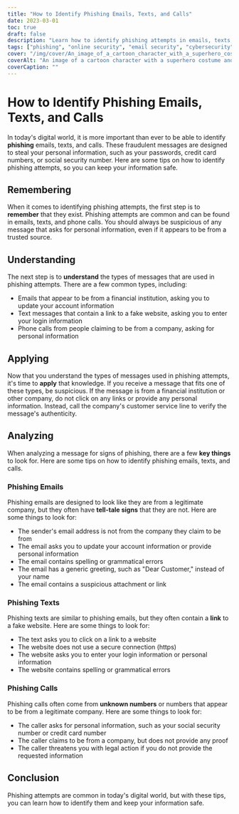 ```yaml
---
title: "How to Identify Phishing Emails, Texts, and Calls"
date: 2023-03-01
toc: true
draft: false
description: "Learn how to identify phishing attempts in emails, texts, and calls to keep your personal information safe."
tags: ["phishing", "online security", "email security", "cybersecurity", "internet safety", "phishing emails", "phishing texts", "phishing calls", "digital threats", "identity theft", "data protection", "online fraud", "online scams", "online privacy", "online safety tips", "cybercrime", "information security", "password security", "data security", "security awareness"]
cover: "/img/cover/An_image_of_a_cartoon_character_with_a_superhero_costume.png"
coverAlt: "An image of a cartoon character with a superhero costume and a shield blocking a fishing rod with a phishing email on it."
coverCaption: ""
---
```


# How to Identify Phishing Emails, Texts, and Calls

In today's digital world, it is more important than ever to be able to identify **phishing** emails, texts, and calls. These fraudulent messages are designed to steal your personal information, such as your passwords, credit card numbers, or social security number. Here are some tips on how to identify phishing attempts, so you can keep your information safe.

## Remembering

When it comes to identifying phishing attempts, the first step is to **remember** that they exist. Phishing attempts are common and can be found in emails, texts, and phone calls. You should always be suspicious of any message that asks for personal information, even if it appears to be from a trusted source.

## Understanding

The next step is to **understand** the types of messages that are used in phishing attempts. There are a few common types, including:

- Emails that appear to be from a financial institution, asking you to update your account information
- Text messages that contain a link to a fake website, asking you to enter your login information
- Phone calls from people claiming to be from a company, asking for personal information

## Applying

Now that you understand the types of messages used in phishing attempts, it's time to **apply** that knowledge. If you receive a message that fits one of these types, be suspicious. If the message is from a financial institution or other company, do not click on any links or provide any personal information. Instead, call the company's customer service line to verify the message's authenticity.

## Analyzing

When analyzing a message for signs of phishing, there are a few **key things** to look for. Here are some tips on how to identify phishing emails, texts, and calls.

### Phishing Emails

Phishing emails are designed to look like they are from a legitimate company, but they often have **tell-tale signs** that they are not. Here are some things to look for:

- The sender's email address is not from the company they claim to be from
- The email asks you to update your account information or provide personal information
- The email contains spelling or grammatical errors
- The email has a generic greeting, such as "Dear Customer," instead of your name
- The email contains a suspicious attachment or link

### Phishing Texts

Phishing texts are similar to phishing emails, but they often contain a **link** to a fake website. Here are some things to look for:

- The text asks you to click on a link to a website
- The website does not use a secure connection (https)
- The website asks you to enter your login information or personal information
- The website contains spelling or grammatical errors

### Phishing Calls

Phishing calls often come from **unknown numbers** or numbers that appear to be from a legitimate company. Here are some things to look for:

- The caller asks for personal information, such as your social security number or credit card number
- The caller claims to be from a company, but does not provide any proof
- The caller threatens you with legal action if you do not provide the requested information

## Conclusion

Phishing attempts are common in today's digital world, but with these tips, you can learn how to identify them and keep your information safe.
